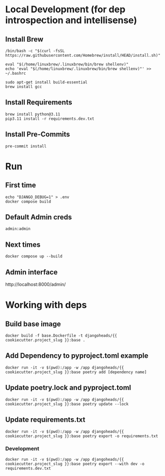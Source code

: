 # Local Development (for dep introspection and intellisense) 

## Install Brew 
```shell
/bin/bash -c "$(curl -fsSL https://raw.githubusercontent.com/Homebrew/install/HEAD/install.sh)"

eval "$(/home/linuxbrew/.linuxbrew/bin/brew shellenv)"
echo 'eval "$(/home/linuxbrew/.linuxbrew/bin/brew shellenv)"' >> ~/.bashrc

sudo apt-get install build-essential
brew install gcc
```

    

## Install Requirements 
```shell
brew install python@3.11
pip3.11 install -r requirements.dev.txt
```

## Install Pre-Commits 
```shell
pre-commit install
```

# Run  

## First time 
```shell
echo "DJANGO_DEBUG=1" > .env 
docker compose build 
```
    
## Default Admin creds 

    admin:admin

## Next times 
```shell
docker compose up --build
```

## Admin interface 
http://localhost:8000/admin/

# Working with deps 

## Build base image 
```shell
docker build -f base.Dockerfile -t djangoheads/{{ cookiecutter.project_slug }}:base .
```

## Add Dependency to pyproject.toml example
```shell
docker run -it -v $(pwd):/app -w /app djangoheads/{{ cookiecutter.project_slug }}:base poetry add [dependency name]
```

## Update poetry.lock and pyproject.toml
```shell
docker run -it -v $(pwd):/app -w /app djangoheads/{{ cookiecutter.project_slug }}:base poetry update --lock
```

## Update requirements.txt
```shell
docker run -it -v $(pwd):/app -w /app djangoheads/{{ cookiecutter.project_slug }}:base poetry export -o requirements.txt
```
    
### Development 
```shell
docker run -it -v $(pwd):/app -w /app djangoheads/{{ cookiecutter.project_slug }}:base poetry export --with dev -o requirements.dev.txt
```
